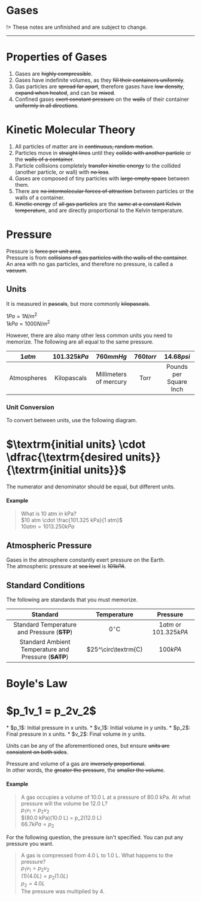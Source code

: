 # Gases

!> These notes are unfinished and are subject to change.

---

# Properties of Gases
1. Gases are ~~highly compressible~~.
2. Gases have indefinite volumes, as they ~~fill their containers uniformly~~.
3. Gas particles are ~~spread far apart~~, therefore gases have ~~low density~~, ~~expand when heated~~, and can be ~~mixed~~.
4. Confined gases ~~exert constant pressure~~ on the ~~walls~~ of their container ~~uniformly in all directions~~.

# Kinetic Molecular Theory
1. All particles of matter are in ~~continuous, random motion~~.
2. Particles move in ~~straight lines~~ until they ~~collide with another particle~~ or the ~~walls of a container~~.
3. Particle collisions completely ~~transfer kinetic energy~~ to the collided (another particle, or wall) with ~~no loss~~.
4. Gases are composed of tiny particles with ~~large empty space~~ between them.
5. There are ~~no intermolecular forces of attraction~~ between particles or the walls of a container.
6. ~~Kinetic energy~~ of ~~all gas particles~~ are the ~~same at a constant Kelvin temperature~~, and are directly proportional to the Kelvin temperature.

# Pressure
Pressure is ~~force per unit area~~.  
Pressure is from ~~collisions of gas particles with the walls of the container~~.  
An area with no gas particles, and therefore no pressure, is called a ~~vacuum~~.

## Units
It is measured in ~~pascals~~, but more commonly ~~kilopascals~~.

$1 Pa = 1 N/m^2$  
$1 kPa = 1000 N/m^2$

However, there are also many other less common units you need to memorize. The following are all equal to the same pressure.

| $1 atm$ | $101.325 kPa$ | $760 mm Hg$ | $760 torr$ | $14.68 psi$ |
| :-----: | :-----------: | :---------: | :--------: | :---------: |
| Atmospheres | Kilopascals | Millimeters of mercury | Torr | Pounds per Square Inch |

### Unit Conversion
To convert between units, use the following diagram.
<h1>
$\textrm{initial units} \cdot \dfrac{\textrm{desired units}}{\textrm{initial units}}$
</h1>
The numerator and denominator should be equal, but different units.

#### Example
> What is 10 atm in kPa?  
  $10 atm \cdot \frac{101.325 kPa}{1 atm}$  
  $10 atm = 1013.250 kPa$

## Atmospheric Pressure
Gases in the atmosphere constantly exert pressure on the Earth.  
The atmospheric pressure at ~~sea level~~ is ~~$101 kPA$~~.

## Standard Conditions
The following are standards that you must memorize.

| Standard | Temperature | Pressure |
| :------: | :---------: | :------: |
| Standard Temperature and Pressure (~~**STP**~~) | $0^\circ\textrm{C}$ | $1 atm$ or $101.325 kPA$ |
| Standard Ambient Temperature and Pressure (~~**SATP**~~) | $25^\circ\textrm{C} | $100 kPA$ |

# Boyle's Law
<h1>
$p_1v_1 = p_2v_2$
</h1>
* $p_1$: Initial pressure in x units.
* $v_1$: Initial volume in y units.
* $p_2$: Final pressure in x units.
* $v_2$: Final volume in y units.

Units can be any of the aforementioned ones, but ensure ~~units are consistent on both sides~~.

Pressure and volume of a gas are ~~inversely proportional~~.  
In other words, the ~~greater the pressure~~, the ~~smaller the volume~~.

#### Example
> A gas occupies a volume of 10.0 L at a pressure of 80.0 kPa. At what pressure will the volume be 12.0 L?  
  $p_1v_1 = p_2v_2$  
  $(80.0 kPa)(10.0 L) = p_2(12.0 L)  
  $66.7 kPa = p_2$

For the following question, the pressure isn't specified. You can put any pressure you want.

> A gas is compressed from 4.0 L to 1.0 L. What happens to the pressure?  
  $p_1v_1 = p_2v_2$  
  $(1)(4.0 L) = p_2(1.0 L)$  
  $p_2 = 4.0 L$  
  The pressure was multiplied by 4.

